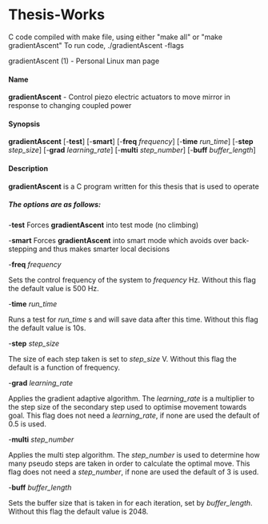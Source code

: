 # Thesis-Works

C code compiled with make file, using either "make all" or "make gradientAscent"
To run code, ./gradientAscent -flags

gradientAscent (1) - Personal Linux man page
#### **Name**
**gradientAscent** - Control piezo electric actuators to move mirror in response to changing coupled power
  
#### **Synopsis**
**gradientAscent** \[\-**test**] \[\-**smart**] \[\-**freq** _frequency_] \[\-**time** _run\_time_] \[\-**step** _step\_size_] \[\-**grad** _learning\_rate_] \[\-**multi** _step\_number_] \[\-**buff** _buffer\_length_] 

#### **Description**
**gradientAscent** is a C program written for this thesis that is used to operate 

##### The options are as follows:
\-**test**   Forces **gradientAscent** into test mode (no climbing)


\-**smart**  Forces **gradientAscent** into smart mode which avoids over back-stepping and thus makes smarter local decisions

\-**freq** _frequency_

Sets the control frequency of the system to _frequency_ Hz. Without this flag the default value is 500 Hz.


\-**time** _run\_time_

Runs a test for _run\_time_ s and will save data after this time. Without this flag the default value is 10s.

\-**step** _step\_size_

The size of each step taken is set to _step\_size_ V. Without this flag the default is a function of frequency.

\-**grad** _learning\_rate_

Applies the gradient adaptive algorithm. The _learning\_rate_ is a multiplier to the step size of the secondary step used to optimise movement towards goal. This flag does not need a _learning\_rate_, if none are used the default of 0.5 is used.

\-**multi** _step\_number_

Applies the multi step algorithm. The _step\_number_ is used to determine how many pseudo steps are taken in order to calculate the optimal move. This flag does not need a _step\_number_, if none are used the default of 3 is used.

\-**buff** _buffer\_length_

Sets the buffer size that is taken in for each iteration, set by _buffer\_length_. Without this flag the default value is 2048.
